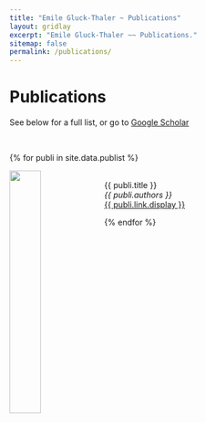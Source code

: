 ```yaml
---
title: "Emile Gluck-Thaler ~ Publications"
layout: gridlay
excerpt: "Emile Gluck-Thaler ~~ Publications."
sitemap: false
permalink: /publications/
---
```



# Publications

See below for a full list, or go to [Google Scholar](https://scholar.google.com/citations?user=0CQpHksAAAAJ&hl=en&oi=ao)

<p> &nbsp; </p>

{% for publi in site.data.publist %}

  <img src="{{ site.url }}{{ site.baseurl }}/images/publications/{{ publi.image }}" class="img-responsive" width="33%" style="float: left" /><br />
  {{ publi.title }} <br />
  <em>{{ publi.authors }} </em><br /><a href="{{ publi.link.url }}">{{ publi.link.display }}</a>

{% endfor %}
